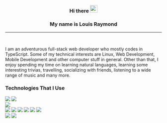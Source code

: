 <h3 align="center">Hi there <img src="https://raw.githubusercontent.com/MartinHeinz/MartinHeinz/master/wave.gif" width="24px"></h3>
<h3 align="center">My name is Louis Raymond</h3>
<hr />
<br />
<p>
  I am an adventurous full-stack web developer who mostly codes in TypeScript. Some of my technical interests are Linux, Web Development, Mobile Development and other computer stuff in general. Other than that, I enjoy spending my time on learning natural languages, learning some interesting trivias, travelling, socializing with friends, listening to a wide range of music and many more. 
</p>
<p>
  
</p>

### Technologies That I Use
![](https://img.shields.io/badge/OS-Arch-informational?style=flat&logo=arch-linux&logoColor=white&color=1793D1&labelColor=3f3f3f)
![](https://img.shields.io/badge/Container-Docker-informational?style=flat&logo=docker&logoColor=white&color=002C66&labelColor=3f3f3f)  
![](https://img.shields.io/badge/IDE-LunarVim-informational?style=flat&logo=neovim&logoColor=white&color=57A143&labelColor=3f3f3f)  
![](https://img.shields.io/badge/Language-JavaScript/TypeScript-informational?style=flat&logo=javascript&logoColor=white&color=F7DF1E&labelColor=3f3f3f)
![](https://img.shields.io/badge/Language-PHP-informational?style=flat&logo=php&logoColor=white&color=4F5B93&labelColor=3f3f3f)
![](https://img.shields.io/badge/Language-Python-informational?style=flat&logo=python&logoColor=white&color=3776AB&labelColor=3f3f3f)
![](https://img.shields.io/badge/Language-Ruby-informational?style=flat&logo=ruby&logoColor=white&color=CC342D&labelColor=3f3f3f)
![](https://img.shields.io/badge/Language-GNU_Bash%20%2F%20ZShell-informational?style=flat&logo=gnu-bash&logoColor=white&color=4EAA25&labelColor=3f3f3f)
![](https://img.shields.io/badge/Language-C-informational?style=flat&logo=c&logoColor=white&color=00599C&labelColor=3f3f3f)  
![](https://img.shields.io/badge/Library-React%20%26%20React_Native-informational?style=flat&logo=react&logoColor=white&color=61DAFB&labelColor=3f3f3f)
![](https://img.shields.io/badge/Framework-Laravel-informational?style=flat&logo=laravel&logoColor=white&color=FF2D20&labelColor=3f3f3f)

<!--
**ccxex29/ccxex29** is a ✨ _special_ ✨ repository because its `README.md` (this file) appears on your GitHub profile.

Here are some ideas to get you started:

- 🔭 I’m currently working on ...
- 🌱 I’m currently learning ...
- 👯 I’m looking to collaborate on ...
- 🤔 I’m looking for help with ...
- 💬 Ask me about ...
- 📫 How to reach me: ...
- 😄 Pronouns: ...
- ⚡ Fun fact: ...
-->
